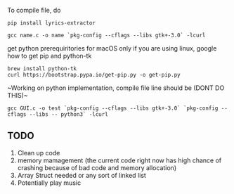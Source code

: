 To compile file, do
```
pip install lyrics-extractor
```
```
gcc name.c -o name `pkg-config --cflags --libs gtk+-3.0` -lcurl
```

get python prerequiritories for macOS only if you are using linux, google how to get pip and python-tk

```
brew install python-tk
curl https://bootstrap.pypa.io/get-pip.py -o get-pip.py
```

~Working on python implementation, compile file line should be (DONT DO THIS)~
```
gcc GUI.c -o test `pkg-config --cflags --libs gtk+-3.0` `pkg-config --cflags --libs -- python3` -lcurl
```
## TODO

1. Clean up code
2. memory mamagement (the current code right now has high chance of crashing because of bad code and memory allocation)
3. Array Struct needed or any sort of linked list
4. Potentially play music
